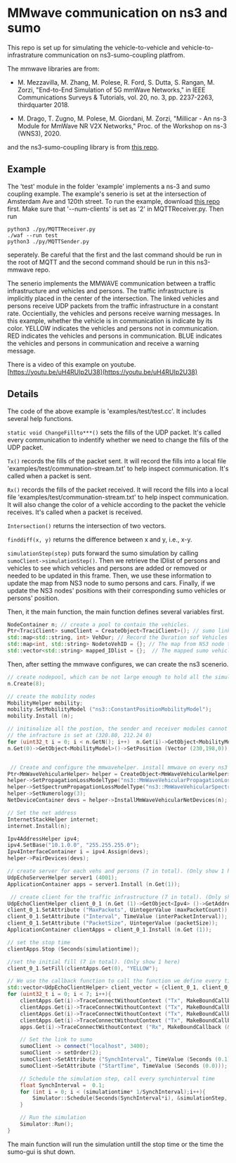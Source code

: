 # MMwave communication on ns3 and sumo

This repo is set up for simulating the vehicle-to-vehicle and vehicle-to-infrastrature communication on ns3-sumo-coupling platfrom.

The mmwave libraries are from:

* M. Mezzavilla, M. Zhang, M. Polese, R. Ford, S. Dutta, S. Rangan, M. Zorzi, "End-to-End Simulation of 5G mmWave Networks," in IEEE Communications Surveys & Tutorials, vol. 20, no. 3, pp. 2237-2263, thirdquarter 2018. 

* M. Drago, T. Zugno, M. Polese, M. Giordani, M. Zorzi, "Millicar - An ns-3 Module for MmWave NR V2X Networks," Proc. of the Workshop on ns-3 (WNS3), 2020.

and the ns3-sumo-coupling library is from [this repo](https://github.com/vodafone-chair/ns3-sumo-coupling).

## Example
The 'test' module in the folder 'example' implements a ns-3 and sumo coupling example. The example's senerio is set at the intersection of Amsterdam Ave and 120th street. To run the example, download [this repo](https://github.com/Russell-A/120-amsterdam-mqtt) first. Make sure that '--num-clients' is set as '2' in MQTTReceiver.py. Then run

```
python3 ./py/MQTTReceiver.py
./waf --run test
python3 ./py/MQTTSender.py
```
seperately. Be careful that the first and the last command should be run in the root of MQTT and the second command should be run in this ns3-mmwave repo.

The senerio implements the MMWAVE communication between a traffic infrastructure and vehicles and persons. The traffic infrastructure is implicitly placed in the center of the intersection. The linked vehicles and persons receive UDP packets from the traffic infrastructure in a constant rate. Occientially, the vehicles and persons receive warning messages. In this example, whether the vehicle is in communication is indicate by its color. YELLOW indicates the vehicles and persons not in communication. RED indicates the vehicles and persons in communication. BLUE indicates the vehicles and persons in communication and receive a warning message.

There is a video of this example on youtube. [https://youtu.be/uH4RUIp2U38](https://youtu.be/uH4RUIp2U38)

## Details
The code of the above example is 'examples/test/test.cc'. It includes several help functions. 

`static void ChangeFillto***()` sets the fills of the UDP packet. It's called every communication to indentify whether we need to change the fills of the UDP packet.

`Tx()` records the fills of the packet sent. It will record the fills into a local file 'examples/test/communation-stream.txt' to help inspect communication. It's called when a packet is sent.

`Rx()` records the fills of the packet received. It will record the fills into a local file 'examples/test/communation-stream.txt' to help inspect communication. It will also change the color of a vehicle according to the packet the vehicle receives. It's called when a packet is received. 

`Intersection()` returns the intersection of two vectors.

`finddiff(x, y)` returns the difference between x and y, i.e., x-y.

`simulationStep(step)` puts forward the sumo simulation by calling `sumoClient->simulationStep()`. Then we retrieve the IDlist of persons and vehicles to see which vehicles and persons are added or removed or needed to be updated in this frame. Then, we use these information to update the map from NS3 node to sumo persons and cars. Finally, if we update the NS3 nodes' positions with their corresponding sumo vehicles or persons' position.

Then, it the main function, the main function defines several variables first.
```c++
NodeContainer n; // create a pool to contain the vehicles. 
Ptr<TraciClient> sumoClient = CreateObject<TraciClient>(); // sumo link
std::map<std::string, int> VehDur; // Record the Duration sof Vehicles in the simulation
std::map<int, std::string> NodetoVehID = {}; // The map from NS3 node to sumo vehicles and persons
std::vector<std::string> mapped_IDlist = {};  // The mapped sumo vehicles and persons
```

Then, after setting the mmwave configures, we can create the ns3 scenerio.
```c++
// create nodepool, which can be not large enough to hold all the simulated car. 8 at most due to the feature of mmwave.
n.Create(8);

// create the mobility nodes
MobilityHelper mobility;
mobility.SetMobilityModel ("ns3::ConstantPositionMobilityModel");
mobility.Install (n);

// initinalize all the postion, the sender and receiver modules cannot be initialize at the same point otherwise the propagation model goes wrong
// the infracture is set at (320.80, 212.24 0)
for (uint32_t i = 0; i < n.GetN(); i++)  n.Get(i)->GetObject<MobilityModel>()->SetPosition (Vector (0,0,0)); 
n.Get(0)->GetObject<MobilityModel>()->SetPosition (Vector (230,198,0));


 // Create and configure the mmwavehelper. install mmwave on every ns3 node.
Ptr<MmWaveVehicularHelper> helper = CreateObject<MmWaveVehicularHelper>(); 
helper->SetPropagationLossModelType("ns3::MmWaveVehicularPropagationLossModel");
helper->SetSpectrumPropagationLossModelType("ns3::MmWaveVehicularSpectrumPropagationLossModel");
helper->SetNumerology(3);
NetDeviceContainer devs = helper->InstallMmWaveVehicularNetDevices(n);

// Set the net address
InternetStackHelper internet;
internet.Install(n);

Ipv4AddressHelper ipv4;
ipv4.SetBase("10.1.0.0", "255.255.255.0");
Ipv4InterfaceContainer i = ipv4.Assign(devs);
helper->PairDevices(devs);

// create server for each vehs and persons (7 in total). (Only show 1 here)
UdpEchoServerHelper server1 (4001);
ApplicationContainer apps = server1.Install (n.Get(1));

 // create client for the traffic infrastructure (7 in total). (Only show 1 here)
UdpEchoClientHelper client_0_1 (n.Get (1)->GetObject<Ipv4> ()->GetAddress (1, 0).GetLocal (), 4001);
client_0_1.SetAttribute ("MaxPackets", UintegerValue (maxPacketCount));
client_0_1.SetAttribute ("Interval", TimeValue (interPacketInterval));
client_0_1.SetAttribute ("PacketSize", UintegerValue (packetSize));
ApplicationContainer clientApps = client_0_1.Install (n.Get (1));

// set the stop time
clientApps.Stop (Seconds(simulationtime));

//set the initial fill (7 in total). (Only show 1 here)
client_0_1.SetFill(clientApps.Get(0), "YELLOW");

// We use the callback function to call the function we define every time a packet is sent(Tx) or every time a packet is received(RX)
std::vector<UdpEchoClientHelper> client_vector = {client_0_1, client_0_2, client_0_3, client_0_4, client_0_5, client_0_6, client_0_7};
for (uint32_t i = 0; i < 7; i++){
    clientApps.Get(i)->TraceConnectWithoutContext ("Tx", MakeBoundCallback (&Tx , i+1,stream));
    clientApps.Get(i)->TraceConnectWithoutContext ("Tx", MakeBoundCallback (&ChangeFilltoRED, & client_vector, & clientApps, i ));
    clientApps.Get(i)->TraceConnectWithoutContext ("Tx", MakeBoundCallback (&ChangeFilltoYELLOW, & client_vector, & clientApps, i ));
    clientApps.Get(i)->TraceConnectWithoutContext ("Tx", MakeBoundCallback (&ChangeFilltoBLUE, & client_vector, & clientApps, i ));
    apps.Get(i)->TraceConnectWithoutContext ("Rx", MakeBoundCallback (&Rx, i+1, stream));

    // Set the link to sumo
    sumoClient -> connect("localhost", 3400);
    sumoClient -> setOrder(2);
    sumoClient->SetAttribute ("SynchInterval", TimeValue (Seconds (0.1)));
    sumoClient->SetAttribute ("StartTime", TimeValue (Seconds (0.0)));

    // Schedule the simulation step, call every synchinterval time
    float SynchInterval =  0.1;
    for (int i = 0; i < (simulationtime* 1/SynchInterval);i++){ 
        Simulator::Schedule(Seconds(SynchInterval*i), &simulationStep,  i);
    }

    // Run the simulation
    Simulator::Run();
}

```

The main function will run the simulation untill the stop time or the time the sumo-gui is shut down.